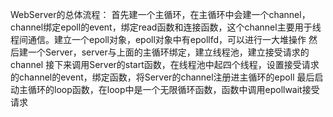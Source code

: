 WebServer的总体流程：
首先建一个主循环，在主循环中会建一个channel，channel绑定epoll的event，绑定read函数和连接函数，这个channel主要用于线程间通信。建立一个epoll对象，epoll对象中有epollfd，可以进行一大堆操作
然后建一个Server，server与上面的主循环绑定，建立线程池，建立接受请求的channel
接下来调用Server的start函数，在线程池中起四个线程，设置接受请求的channel的event，绑定函数，将Server的channel注册进主循环的epoll
最后启动主循环的loop函数，在loop中是一个无限循环函数，函数中调用epollwait接受请求


